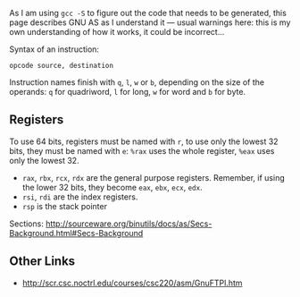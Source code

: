 As I am using `gcc -S` to figure out the code that needs to be
generated, this page describes GNU AS as I understand it — usual
warnings here: this is my own understanding of how it works, it could be
incorrect...



Syntax of an instruction:

    opcode source, destination
    
Instruction names finish with `q`, `l`, `w` or `b`, depending on the
size of the operands: `q` for quadriword, `l` for long, `w` for word
and `b` for byte.

## Registers

To use 64 bits, registers must be named with `r`, to use only the
lowest 32 bits, they must be named with `e`: `%rax` uses the whole
register, `%eax` uses only the lowest 32.

* `rax`, `rbx`, `rcx`, `rdx` are the general purpose registers.
  Remember, if using the lower 32 bits, they become `eax`, `ebx`,
  `ecx`, `edx`.
* `rsi`, `rdi` are the index registers.
* `rsp` is the stack pointer


Sections: http://sourceware.org/binutils/docs/as/Secs-Background.html#Secs-Background

## Other Links

* http://scr.csc.noctrl.edu/courses/csc220/asm/GnuFTPl.htm